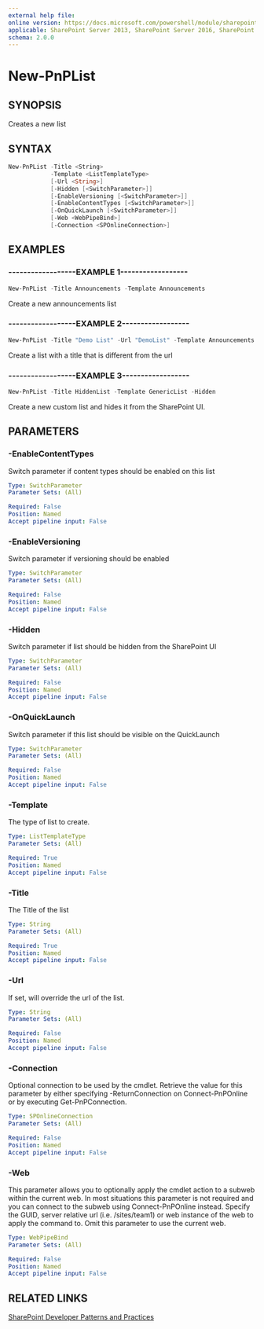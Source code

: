 ```yaml
---
external help file:
online version: https://docs.microsoft.com/powershell/module/sharepoint-pnp/new-pnplist
applicable: SharePoint Server 2013, SharePoint Server 2016, SharePoint Server 2019, SharePoint Online
schema: 2.0.0
---
```

# New-PnPList

## SYNOPSIS
Creates a new list

## SYNTAX 

```powershell
New-PnPList -Title <String>
            -Template <ListTemplateType>
            [-Url <String>]
            [-Hidden [<SwitchParameter>]]
            [-EnableVersioning [<SwitchParameter>]]
            [-EnableContentTypes [<SwitchParameter>]]
            [-OnQuickLaunch [<SwitchParameter>]]
            [-Web <WebPipeBind>]
            [-Connection <SPOnlineConnection>]
```

## EXAMPLES

### ------------------EXAMPLE 1------------------
```powershell
New-PnPList -Title Announcements -Template Announcements
```

Create a new announcements list

### ------------------EXAMPLE 2------------------
```powershell
New-PnPList -Title "Demo List" -Url "DemoList" -Template Announcements
```

Create a list with a title that is different from the url

### ------------------EXAMPLE 3------------------
```powershell
New-PnPList -Title HiddenList -Template GenericList -Hidden
```

Create a new custom list and hides it from the SharePoint UI.

## PARAMETERS

### -EnableContentTypes
Switch parameter if content types should be enabled on this list

```yaml
Type: SwitchParameter
Parameter Sets: (All)

Required: False
Position: Named
Accept pipeline input: False
```

### -EnableVersioning
Switch parameter if versioning should be enabled

```yaml
Type: SwitchParameter
Parameter Sets: (All)

Required: False
Position: Named
Accept pipeline input: False
```

### -Hidden
Switch parameter if list should be hidden from the SharePoint UI

```yaml
Type: SwitchParameter
Parameter Sets: (All)

Required: False
Position: Named
Accept pipeline input: False
```

### -OnQuickLaunch
Switch parameter if this list should be visible on the QuickLaunch

```yaml
Type: SwitchParameter
Parameter Sets: (All)

Required: False
Position: Named
Accept pipeline input: False
```

### -Template
The type of list to create.

```yaml
Type: ListTemplateType
Parameter Sets: (All)

Required: True
Position: Named
Accept pipeline input: False
```

### -Title
The Title of the list

```yaml
Type: String
Parameter Sets: (All)

Required: True
Position: Named
Accept pipeline input: False
```

### -Url
If set, will override the url of the list.

```yaml
Type: String
Parameter Sets: (All)

Required: False
Position: Named
Accept pipeline input: False
```

### -Connection
Optional connection to be used by the cmdlet. Retrieve the value for this parameter by either specifying -ReturnConnection on Connect-PnPOnline or by executing Get-PnPConnection.

```yaml
Type: SPOnlineConnection
Parameter Sets: (All)

Required: False
Position: Named
Accept pipeline input: False
```

### -Web
This parameter allows you to optionally apply the cmdlet action to a subweb within the current web. In most situations this parameter is not required and you can connect to the subweb using Connect-PnPOnline instead. Specify the GUID, server relative url (i.e. /sites/team1) or web instance of the web to apply the command to. Omit this parameter to use the current web.

```yaml
Type: WebPipeBind
Parameter Sets: (All)

Required: False
Position: Named
Accept pipeline input: False
```

## RELATED LINKS

[SharePoint Developer Patterns and Practices](https://aka.ms/sppnp)